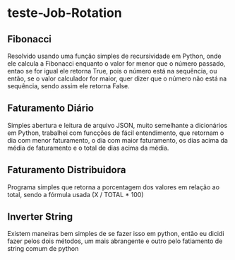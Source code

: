 # teste-Job-Rotation

## Fibonacci

Resolvido usando uma função simples de recursividade em Python, onde ele calcula a Fibonacci enquanto o valor for menor que o número passado, entao se for igual ele retorna True, pois o número está na sequência, ou então, se o valor calculador for maior, quer dizer que o número não está na sequência, sendo assim ele retorna False.

## Faturamento Diário

Simples abertura e leitura de arquivo JSON, muito semelhante a dicionários em Python, trabalhei com funcções de fácil entendimento, que retornam o dia com menor faturamento, o dia com maior faturamento, os dias acima da média de faturamento e o total de dias acima da média.

## Faturamento Distribuidora

Programa simples que retorna a porcentagem dos valores em relação ao total, sendo a fórmula usada (X / TOTAL \* 100)

## Inverter String

Existem maneiras bem simples de se fazer isso em python, então eu dicidi fazer pelos dois métodos, um mais abrangente e outro pelo fatiamento de string comum de python
